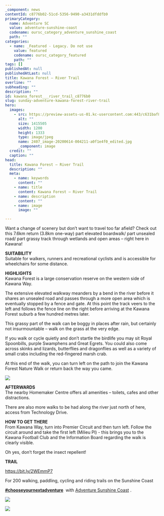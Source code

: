 ```yaml
---
_component: news
contentId: c8776b02-51cd-5356-9490-a3431dfddfb9
primaryCategory:
  name: Adventure SC
  value: adventure-sunshine-coast
  codename: oursc_category_adventure_sunshine_coast
  path: ""
categories:
  - name: _Featured - Legacy. Do not use
    value: featured
    codename: oursc_category_featured
    path: ""
tags: []
publishedAt: null
publishedAtLast: null
title: Kawana Forest – River Trail
overline: ""
subheading: ""
description: ""
id: kawana_forest___river_trail_c8776b0
slug: sunday-adventure-kawana-forest-river-trail
hero:
  images:
    - src: https://preview-assets-us-01.kc-usercontent.com:443/c631baf8-1b46-001f-580c-d0001b68b4a8/b4ab0daa-6bd3-4f62-a74c-25c1bb952490/2407_image-20200614-004211-a0f1e4f0_edited.jpg
      alt: ""
      size: 1415505
      width: 1200
      height: 1333
      type: image/jpeg
      name: 2407_image-20200614-004211-a0f1e4f0_edited.jpg
      _component: image
  credit: ""
  caption: ""
head:
  title: Kawana Forest – River Trail
  description: ""
  meta:
    - name: keywords
      content: ""
    - name: title
      content: Kawana Forest – River Trail
    - name: description
      content: ""
    - name: image
      image: ""

---
```

Want a change of scenery but don’t want to travel too far afield? Check out this 7.6km return (3.8km one-way) part elevated boardwalk/ part unsealed road/ part grassy track through wetlands and open areas – right here in Kawana!

**SUITABILITY**\
Suitable for walkers, runners and recreational cyclists and is accessible for wheelchairs for some distance.

**HIGHLIGHTS**\
Kawana Forest is a large conservation reserve on the western side of Kawana Way.

The extensive elevated walkway meanders by a bend in the river before it shares an unsealed road and passes through a more open area which is eventually stopped by a fence and gate. At this point the track veers to the left and follows the fence line on the right before arriving at the Kawana Forest suburb a few hundred metres later.

This grassy part of the walk can be boggy in places after rain, but certainly not insurmountable – walk on the grass at the very edge.

If you walk or cycle quietly and don’t startle the birdlife you may sit Royal Spoonbills, purple Swamphens and Great Egrets. You could also come across skinks and lizards, butterflies and dragonflies as well as a variety of small crabs including the red-fingered marsh crab.

At this end of the walk, you can turn left on the path to join the Kawana Forest Nature Walk or return back the way you came.

![](https://preview-assets-us-01.kc-usercontent.com:443/c631baf8-1b46-001f-580c-d0001b68b4a8/55e2480b-bc0c-432c-aca5-011a358e8201/2407_image-20200614-012758-a0b4e049_edited.jpg)

**AFTERWARDS**\
The nearby Homemaker Centre offers all amenities – toilets, cafes and other distractions.

There are also more walks to be had along the river just north of here, access from Technology Drive.

**HOW TO GET THERE**\
From Kawana Way, turn into Premier Circuit and then turn left. Follow the circuit around and take the first left (Milieu Pl) - this brings you to the Kawana Football Club and the Information Board regarding the walk is clearly visible.

Oh yes, don’t forget the insect repellent!

**TRAIL**

<https://bit.ly/2WEmmP7>


For 200 walking, paddling, cycling and riding trails on the Sunshine Coast 

[**#chooseyournextadventure**](https://www.facebook.com/hashtag/chooseyournextadventure?__eep__=6&__tn__=*NK*F)
 with [Adventure Sunshine Coast](https://adventure.sunshinecoast.qld.gov.au/)
. 

![](https://preview-assets-us-01.kc-usercontent.com:443/c631baf8-1b46-001f-580c-d0001b68b4a8/affc071b-e07b-4c4a-9a37-b6f5d24ec878/2407_image-20200614-004225-8389ef06_edited.jpg)

![](https://preview-assets-us-01.kc-usercontent.com:443/c631baf8-1b46-001f-580c-d0001b68b4a8/f93740f8-9ecb-4e29-9dc2-61ccaf1dc444/Capture.png)
